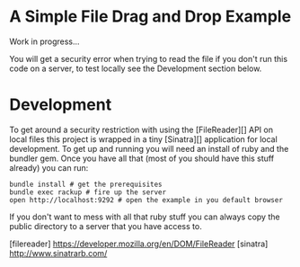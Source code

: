 # A Simple File Drag and Drop Example

Work in progress...

You will get a security error when trying to read the file if you don't run this code on a server, to test locally see the Development section below.

# Development

To get around a security restriction with using the [FileReader][] API on local files this project is wrapped in a tiny [Sinatra][] application for local development. To get up and running you will need an install of ruby and the bundler gem. Once you have all that (most of you should have this stuff already) you can run:

    bundle install # get the prerequisites
    bundle exec rackup # fire up the server
    open http://localhost:9292 # open the example in you default browser

If you don't want to mess with all that ruby stuff you can always copy the public directory to a server that you have access to.

[filereader] https://developer.mozilla.org/en/DOM/FileReader
[sinatra] http://www.sinatrarb.com/